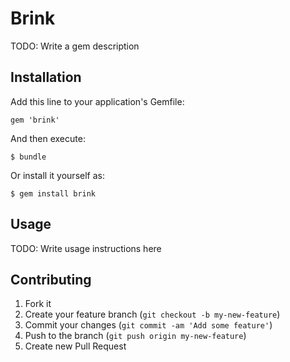 # Brink

TODO: Write a gem description

## Installation

Add this line to your application's Gemfile:

    gem 'brink'

And then execute:

    $ bundle

Or install it yourself as:

    $ gem install brink

## Usage

TODO: Write usage instructions here

## Contributing

1. Fork it
2. Create your feature branch (`git checkout -b my-new-feature`)
3. Commit your changes (`git commit -am 'Add some feature'`)
4. Push to the branch (`git push origin my-new-feature`)
5. Create new Pull Request
